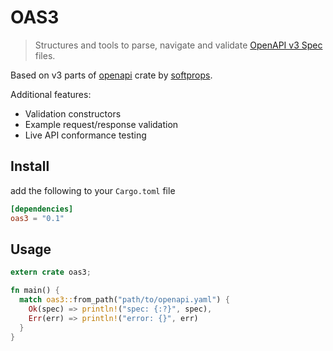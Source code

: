 # OAS3

> Structures and tools to parse, navigate and validate [OpenAPI v3 Spec][oas3-spec] files. 

Based on v3 parts of [openapi](https://crates.io/crates/openapi) crate by [softprops](https://crates.io/users/softprops).

Additional features:
- Validation constructors
- Example request/response validation
- Live API conformance testing

## Install

add the following to your `Cargo.toml` file

```toml
[dependencies]
oas3 = "0.1"
```

## Usage

```rust
extern crate oas3;

fn main() {
  match oas3::from_path("path/to/openapi.yaml") {
    Ok(spec) => println!("spec: {:?}", spec),
    Err(err) => println!("error: {}", err)
  }
}
```

[oas3-spec]: https://github.com/OAI/OpenAPI-Specification/blob/HEAD/versions/3.1.0.md

